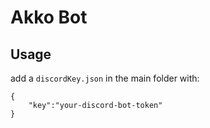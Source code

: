 # Akko Bot

## Usage

add a `discordKey.json` in the main folder with:

```
{
    "key":"your-discord-bot-token"
}
```
